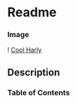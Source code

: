 # Readme
### Image
! [Cool Harly](https://images.app.goo.gl/2yBFhXBU6ky5SwVi8)
## Description
### Table of Contents


